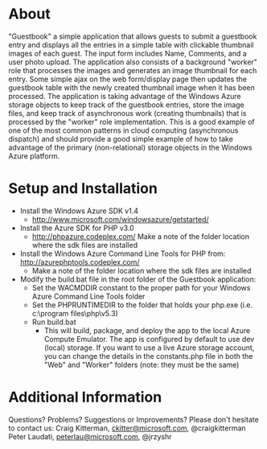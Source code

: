 # About #
"Guestbook" a simple application that allows guests to submit a guestbook entry and displays all the entries in a simple table with clickable thumbnail images of each guest.  The input form includes Name, Comments, and a user photo upload.  The application also consists of a background "worker" role that processes the images and generates an image thumbnail for each entry.  Some simple ajax on the web form/display page then updates the guestbook table with the newly created thumbnail image when it has been processed.
The application is taking advantage of the Windows Azure storage objects to keep track of the guestbook entries, store the image files, and keep track of asynchronous work (creating thumbnails) that is processed by the "worker" role implementation.    This is a good example of one of the most common patterns in cloud computing (asynchronous dispatch) and should provide a good simple example of how to take advantage of the primary (non-relational) storage objects in the Windows Azure platform.

# Setup and Installation #
- Install the Windows Azure SDK v1.4
	+ http://www.microsoft.com/windowsazure/getstarted/ 
- Install the Azure SDK for PHP v3.0
	+ http://phpazure.codeplex.com/ 
	Make a note of the folder location where the sdk files are installed
- Install the Windows Azure Command Line Tools for PHP from: http://azurephptools.codeplex.com/ 
	+ Make a note of the folder location where the sdk files are installed
- Modify the build.bat file in the root folder of the Guestbook application:
	+ Set the WACMDDIR constant to the proper path for your Windows Azure Command Line Tools folder
	+ Set the PHPRUNTIMEDIR to the folder that holds your php.exe (i.e. c:\program files\php\v5.3)
	+ Run build.bat
		* This will build, package, and deploy the app to the local Azure Compute Emulator.  The app is configured by default to use dev (local) storage.  If you want to use a live Azure storage account, you can change the details in the constants.php file in both the "Web" and "Worker" folders (note: they must be the same)

# Additional Information #

Questions?  Problems? Suggestions or Improvements?
Please don't hesitate to contact us:
Craig Kitterman, ckitter@microsoft.com, @craigkitterman
Peter Laudati, peterlau@microsoft.com, @jrzyshr
